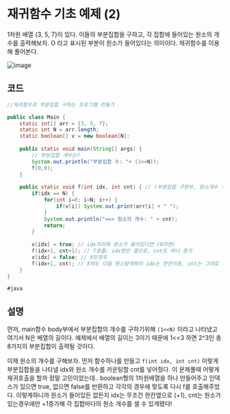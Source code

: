 # 재귀함수 기초 예제 (2)
1차원 배열 {3, 5, 7}이 있다. 이들의 부분집합을 구하고, 각 집합에 들어있는 원소의 개수를 출력해보자. 
O 라고 표시된 부분이 원소가 들어있다는 의미이다. 재귀함수를 이용해 풀어본다. 

![image](https://user-images.githubusercontent.com/61649201/104103141-cb7db880-52e3-11eb-89ae-9b6a3267d680.png)
## 코드

``` java
//재귀함수로 부분집합 구하는 프로그램 만들기 

public class Main {
	static int[] arr = {3, 5, 7};
	static int N = arr.length;
	static boolean[] v = new boolean[N];
	
	public static void main(String[] args) {
		// 부분집합 개수는?
		System.out.println("부분집합 수: "+ (1<<N));
		f(0,0);
	}	
	
	public static void f(int idx, int cnt) { // (부분집합 구현부, 원소개수 카운팅부)
		if(idx == N) {
			for(int i=0; i<N; i++) {
				if(v[i]) System.out.print(arr[i] + " ");
			}
			System.out.println("==> 원소의 개수: " + cnt);
			return;
		}
		
		v[idx] = true; // idx자리에 원소가 들어있다면 (O라면)
		f(idx+1, cnt+1); // f호출: idx한칸 옆으로, cnt도 하나 증가
		v[idx] = false; // X인경우
		f(idx+1, cnt); // X여도 다음 원소탐색하러 idx는 한칸이동, cnt는 그대로 (개수는 증가안함)
	}
}

```
`#java`

## 설명   
먼저, main함수 body부에서 부분집합의 개수를 구하기위해 ``` (1<<N) ``` 이라고 나타냈고 여기서 N은 배열의 길이다. 
예제에서 배열의 길이는 3이기 때문에 1<<3 하면 2^3인 총 8가지의 부분집합이 출력될 것이다.

이제 원소의 개수를 구해보자. 먼저 함수하나를 만들고 ```f(int idx, int cnt)``` 이렇게 부분집합들을 나타낼 idx와 원소 개수를 카운팅할 cnt를 넣어줬다. 이 문제풀때 어떻게 재귀호출을 할까 정말 고민이었는데.. boolean형의 1차원배열을 하나 만들어주고 인덱스가 있으면 true, 없으면 false를 반환하고 각각의 경우에 맞도록 다시 f를 호출해주었다. 이렇게하니까 원소가 들어있든 없든지 idx는 무조건 한칸옆으로 (+1), cnt는 원소가 있는경우에만 +1증가해 각 집합마다의 원소 개수를 셀 수 있게됐다! 
